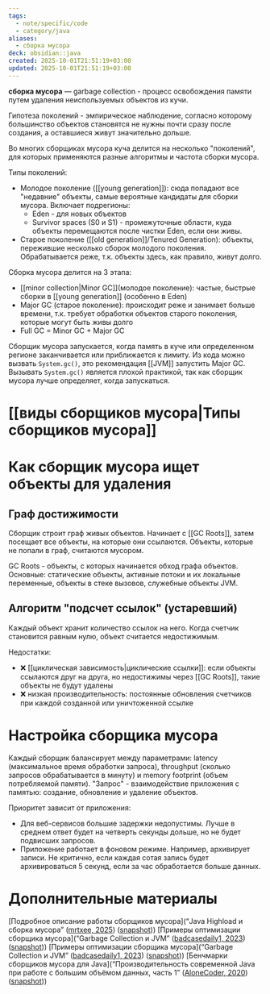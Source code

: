 ```yaml
---
tags:
  - note/specific/code
  - category/java
aliases:
  - сборка мусора
deck: obsidian::java
created: 2025-10-01T21:51:19+03:00
updated: 2025-10-01T21:51:19+03:00
---
```


**сборка мусора**
—
garbage collection - процесс освобождения памяти путем удаления неиспользуемых объектов из кучи.

Гипотеза поколений - эмпирическое наблюдение, согласно которому большинство объектов становятся не нужны почти сразу после создания, а оставшиеся живут значительно дольше.

Во многих сборщиках мусора куча делится на несколько "поколений", для которых применяются разные алгоритмы и частота сборки мусора.

Типы поколений:
- Молодое поколение ([[young generation]]): сюда попадают все "недавние" объекты, самые вероятные кандидаты для сборки мусора. Включает подрегионы:
	- Eden - для новых объектов
	- Survivor spaces (S0 и S1) - промежуточные области, куда объекты перемещаются после чистки Eden, если они живы.
- Старое поколение ([[old generation]]/Tenured Generation): объекты, пережившие несколько сборок молодого поколения. Обрабатывается реже, т.к. объекты здесь, как правило, живут долго.

Сборка мусора делится на 3 этапа:
- [[minor collection|Minor GC]](молодое поколение): частые, быстрые сборки в [[young generation]] (особенно в Eden)
- Major GC (старое поколение): происходит реже и занимает больше времени, т.к. требует обработки объектов старого поколения, которые могут быть живы долго
- Full GC = Minor GC + Major GC

Сборщик мусора запускается, когда память в куче или определенном регионе заканчивается или приближается к лимиту. Из кода можно вызвать `System.gc()`, это рекомендация [[JVM]] запустить Major GC. Вызывать `System.gc()` является плохой практикой, так как сборщик мусора лучше определяет, когда запускаться.

# [[виды сборщиков мусора|Типы сборщиков мусора]]

# Как сборщик мусора ищет объекты для удаления

## Граф достижимости

Сборщик строит граф живых объектов. Начинает с [[GC Roots]], затем посещает все объекты, на которые они ссылаются. Объекты, которые не попали в граф, считаются мусором.

GC Roots - объекты, с которых начинается обход графа объектов. Основные: статические объекты, активные потоки и их локальные переменные, объекты в стеке вызовов, служебные объекты JVM.

## Алгоритм "подсчет ссылок" (устаревший)

Каждый объект хранит количество ссылок на него. Когда счетчик становится равным нулю, объект считается недостижимым.

Недостатки:
- ❌ [[циклическая зависимость|циклические ссылки]]: если объекты ссылаются друг на друга, но недостижимы через [[GC Roots]], такие объекты не будут удалены
- ❌ низкая производительность: постоянные обновления счетчиков при каждой созданной или уничтоженной ссылке

# Настройка сборщика мусора

Каждый сборщик балансирует между параметрами: latency (максимальное время обработки запроса), throughput (сколько запросов обрабатывается в минуту) и memory footprint (объем потребляемой памяти). "Запрос" - взаимодействие приложения с памятью: создание, обновление и удаление объектов.

Приоритет зависит от приложения:
- Для веб-сервисов большие задержки недопустимы. Лучше в среднем ответ будет на четверть секунды дольше, но не будет подвисших запросов.
- Приложение работает в фоновом режиме. Например, архивирует записи. Не критично, если каждая сотая запись будет архивироваться 5 секунд, если за час обработается больше данных.

# Дополнительные материалы
[Подробное описание работы сборщиков мусора](“Java Highload и сборка мусора” ([mrtxee, 2025](zotero://select/library/items/VGCFRIGY)) ([snapshot](zotero://open-pdf/library/items/7YPWE3WD?sel=h1%20%3E%20span&annotation=AR72X689)))
[Примеры оптимизации сборщика мусора](“Garbage Collection и JVM” ([badcasedaily1, 2023](zotero://select/library/items/PENHPP9I)) ([snapshot](zotero://open-pdf/library/items/64EQ4TY4?sel=h1%20%3E%20span&annotation=PCA6LFU9)))
[Примеры оптимизации сборщика мусора](“Garbage Collection и JVM” ([badcasedaily1, 2023](zotero://select/library/items/PENHPP9I)) ([snapshot](zotero://open-pdf/library/items/64EQ4TY4?sel=h1%20%3E%20span&annotation=PCA6LFU9)))
[Бенчмарки сборщиков мусора для Java](“Производительность современной Java при работе с большим объёмом данных, часть 1” ([AloneCoder, 2020](zotero://select/library/items/EFLY7HAH)) ([snapshot](zotero://open-pdf/library/items/XA8RW73T?sel=h1%20%3E%20span&annotation=W84J8G2P)))


